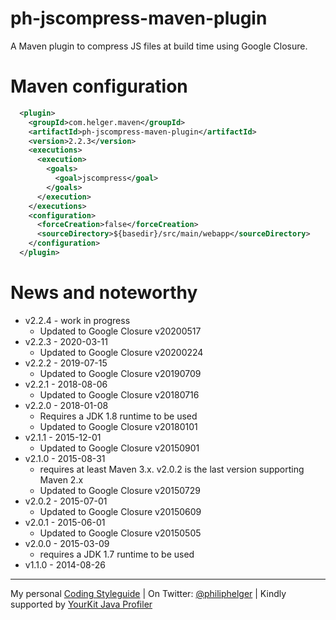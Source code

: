 # ph-jscompress-maven-plugin

A Maven plugin to compress JS files at build time using Google Closure.

# Maven configuration

```xml
  <plugin>
    <groupId>com.helger.maven</groupId>
    <artifactId>ph-jscompress-maven-plugin</artifactId>
    <version>2.2.3</version>
    <executions>
      <execution>
        <goals>
          <goal>jscompress</goal>
        </goals>
      </execution>
    </executions>
    <configuration>
      <forceCreation>false</forceCreation>
      <sourceDirectory>${basedir}/src/main/webapp</sourceDirectory>
    </configuration>
  </plugin>
```


# News and noteworthy

* v2.2.4 - work in progress
    * Updated to Google Closure v20200517
* v2.2.3 - 2020-03-11
    * Updated to Google Closure v20200224
* v2.2.2 - 2019-07-15
    * Updated to Google Closure v20190709
* v2.2.1 - 2018-08-06
    * Updated to Google Closure v20180716
* v2.2.0 - 2018-01-08
    * Requires a JDK 1.8 runtime to be used
    * Updated to Google Closure v20180101
* v2.1.1 - 2015-12-01
    * Updated to Google Closure v20150901 
* v2.1.0 - 2015-08-31
    * requires at least Maven 3.x. v2.0.2 is the last version supporting Maven 2.x
    * Updated to Google Closure v20150729
* v2.0.2 - 2015-07-01
    * Updated to Google Closure v20150609
* v2.0.1 - 2015-06-01
    * Updated to Google Closure v20150505
* v2.0.0 - 2015-03-09
    * requires a JDK 1.7 runtime to be used
* v1.1.0 - 2014-08-26  

---

My personal [Coding Styleguide](https://github.com/phax/meta/blob/master/CodingStyleguide.md) |
On Twitter: <a href="https://twitter.com/philiphelger">@philiphelger</a> |
Kindly supported by [YourKit Java Profiler](https://www.yourkit.com)